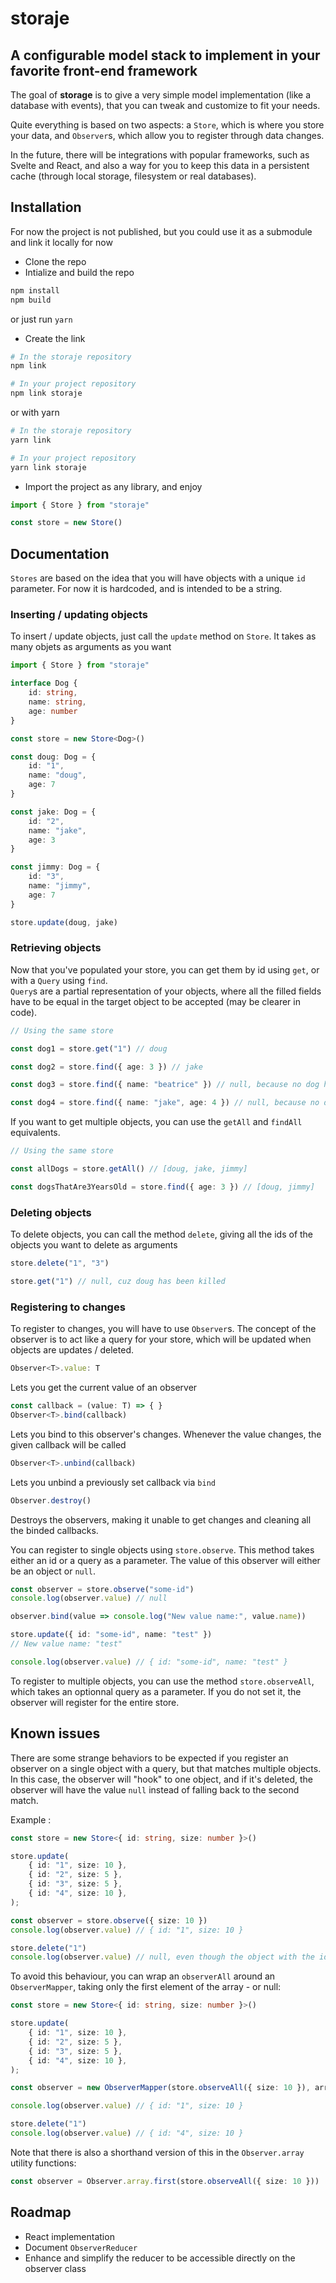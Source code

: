 # storaje

## A configurable model stack to implement in your favorite front-end framework

The goal of **storage** is to give a very simple model implementation (like a database with events), that you can tweak and customize to fit your needs.  
  
Quite everything is based on two aspects: a `Store`, which is where you store your data, and `Observer`s, which allow you to register through data changes.  
  
In the future, there will be integrations with popular frameworks, such as Svelte and React, and also a way for you to keep this data in a persistent cache (through local storage, filesystem or real databases).

## Installation

For now the project is not published, but you could use it as a submodule and link it locally for now
- Clone the repo
- Intialize and build the repo
```sh
npm install
npm build
```
or just run `yarn`
- Create the link
```sh
# In the storaje repository
npm link

# In your project repository
npm link storaje
```
or with yarn
```sh
# In the storaje repository
yarn link

# In your project repository
yarn link storaje
```
- Import the project as any library, and enjoy
```js
import { Store } from "storaje"

const store = new Store()
```

## Documentation

`Stores` are based on the idea that you will have objects with a unique `id` parameter. For now it is hardcoded, and is intended to be a string.  

### Inserting / updating objects

To insert / update objects, just call the `update` method on `Store`. It takes as many objets as arguments as you want

```ts
import { Store } from "storaje"

interface Dog {
    id: string,
    name: string,
    age: number
}

const store = new Store<Dog>()

const doug: Dog = {
    id: "1",
    name: "doug",
    age: 7
}

const jake: Dog = {
    id: "2",
    name: "jake",
    age: 3
}

const jimmy: Dog = {
    id: "3",
    name: "jimmy",
    age: 7
}

store.update(doug, jake)
```

### Retrieving objects

Now that you've populated your store, you can get them by id using `get`, or with a `Query` using `find`.  
`Query`s are a partial representation of your objects, where all the filled fields have to be equal in the target object to be accepted (may be clearer in code).

```ts
// Using the same store

const dog1 = store.get("1") // doug

const dog2 = store.find({ age: 3 }) // jake

const dog3 = store.find({ name: "beatrice" }) // null, because no dog has the name beatrice wtf

const dog4 = store.find({ name: "jake", age: 4 }) // null, because no dog has the name "jake" AND is 4 years old
```

If you want to get multiple objects, you can use the `getAll` and `findAll` equivalents.

```ts
// Using the same store

const allDogs = store.getAll() // [doug, jake, jimmy]

const dogsThatAre3YearsOld = store.find({ age: 3 }) // [doug, jimmy]
```

### Deleting objects

To delete objects, you can call the method `delete`, giving all the ids of the objects you want to delete as arguments

```ts
store.delete("1", "3")

store.get("1") // null, cuz doug has been killed
```

### Registering to changes

To register to changes, you will have to use `Observer`s. The concept of the observer is to act like a query for your store, which will be updated when objects are updates / deleted.  

```ts
Observer<T>.value: T
```
Lets you get the current value of an observer

```ts
const callback = (value: T) => { }
Observer<T>.bind(callback)
```
Lets you bind to this observer's changes. Whenever the value changes, the given callback will be called
```ts
Observer<T>.unbind(callback)
```
Lets you unbind a previously set callback via `bind`
```ts
Observer.destroy()
```
Destroys the observers, making it unable to get changes and cleaning all the binded callbacks.

You can register to single objects using `store.observe`. This method takes either an id or a query as a parameter. The value of this observer will either be an object or `null`.

```ts
const observer = store.observe("some-id")
console.log(observer.value) // null

observer.bind(value => console.log("New value name:", value.name))

store.update({ id: "some-id", name: "test" })
// New value name: "test"

console.log(observer.value) // { id: "some-id", name: "test" }
```

To register to multiple objects, you can use the method `store.observeAll`, which takes an optionnal query as a parameter. If you do not set it, the observer will register for the entire store.

## Known issues

There are some strange behaviors to be expected if you register an observer on a single object with a query, but that matches multiple objects. In this case, the observer will "hook" to one object, and if it's deleted, the observer will have the value `null` instead of falling back to the second match.  
  

Example :
```ts
const store = new Store<{ id: string, size: number }>()

store.update(
    { id: "1", size: 10 },
    { id: "2", size: 5 },
    { id: "3", size: 5 },
    { id: "4", size: 10 },
);

const observer = store.observe({ size: 10 })
console.log(observer.value) // { id: "1", size: 10 }

store.delete("1")
console.log(observer.value) // null, even though the object with the id "4" would be a match
```

To avoid this behaviour, you can wrap an `observerAll` around an `ObserverMapper`, taking only the first element of the array - or null:

```ts
const store = new Store<{ id: string, size: number }>()

store.update(
    { id: "1", size: 10 },
    { id: "2", size: 5 },
    { id: "3", size: 5 },
    { id: "4", size: 10 },
);

const observer = new ObserverMapper(store.observeAll({ size: 10 }), array => array[0] ?? null)

console.log(observer.value) // { id: "1", size: 10 }

store.delete("1")
console.log(observer.value) // { id: "4", size: 10 }
```

Note that there is also a shorthand version of this in the `Observer.array` utility functions:
```ts
const observer = Observer.array.first(store.observeAll({ size: 10 }))
```

## Roadmap

- React implementation
- Document `ObserverReducer`
- Enhance and simplify the reducer to be accessible directly on the observer class